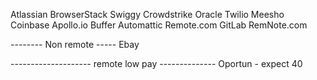 Atlassian
BrowserStack
Swiggy
Crowdstrike
Oracle
Twilio
Meesho
Coinbase
Apollo.io
Buffer
Automattic
Remote.com
GitLab
RemNote.com


-------- Non remote -----
Ebay


-------------------- remote low pay --------------
Oportun - expect 40